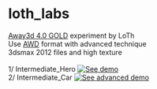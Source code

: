 loth_labs
=========

<a href='https://github.com/away3d'>Away3d 4.0 GOLD</a> experiment by LoTh<br>
Use <a href='http://code.google.com/p/awd/'>AWD</a> format with advanced technique<br>
3dsmax 2012 files and high texture<br><br>
1/ Intermediate_Hero
   <a target='_blank' href='http://perso.numericable.fr/chamaslot/Intermediate_Hero.html'>
   <img src="http://perso.numericable.fr/chamaslot/assets/Intermediate_Hero.jpg" alt="See demo" /></a><br>
2/ Intermediate_Car
   <a target='_blank' href='http://perso.numericable.fr/chamaslot/Intermediate_Car.html'>
   <img src="http://perso.numericable.fr/chamaslot/assets/Intermediate_Car.jpg" alt="See advanced demo" /></a><br>